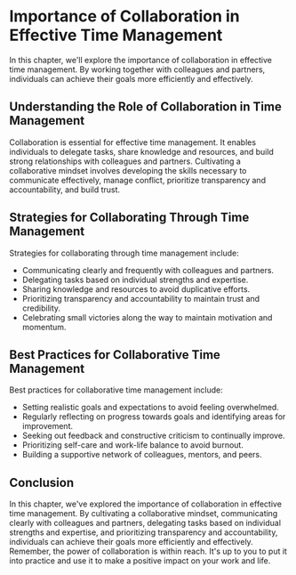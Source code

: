 Importance of Collaboration in Effective Time Management
==========================================================================================================

In this chapter, we'll explore the importance of collaboration in effective time management. By working together with colleagues and partners, individuals can achieve their goals more efficiently and effectively.

Understanding the Role of Collaboration in Time Management
----------------------------------------------------------

Collaboration is essential for effective time management. It enables individuals to delegate tasks, share knowledge and resources, and build strong relationships with colleagues and partners. Cultivating a collaborative mindset involves developing the skills necessary to communicate effectively, manage conflict, prioritize transparency and accountability, and build trust.

Strategies for Collaborating Through Time Management
----------------------------------------------------

Strategies for collaborating through time management include:

* Communicating clearly and frequently with colleagues and partners.
* Delegating tasks based on individual strengths and expertise.
* Sharing knowledge and resources to avoid duplicative efforts.
* Prioritizing transparency and accountability to maintain trust and credibility.
* Celebrating small victories along the way to maintain motivation and momentum.

Best Practices for Collaborative Time Management
------------------------------------------------

Best practices for collaborative time management include:

* Setting realistic goals and expectations to avoid feeling overwhelmed.
* Regularly reflecting on progress towards goals and identifying areas for improvement.
* Seeking out feedback and constructive criticism to continually improve.
* Prioritizing self-care and work-life balance to avoid burnout.
* Building a supportive network of colleagues, mentors, and peers.

Conclusion
----------

In this chapter, we've explored the importance of collaboration in effective time management. By cultivating a collaborative mindset, communicating clearly with colleagues and partners, delegating tasks based on individual strengths and expertise, and prioritizing transparency and accountability, individuals can achieve their goals more efficiently and effectively. Remember, the power of collaboration is within reach. It's up to you to put it into practice and use it to make a positive impact on your work and life.
